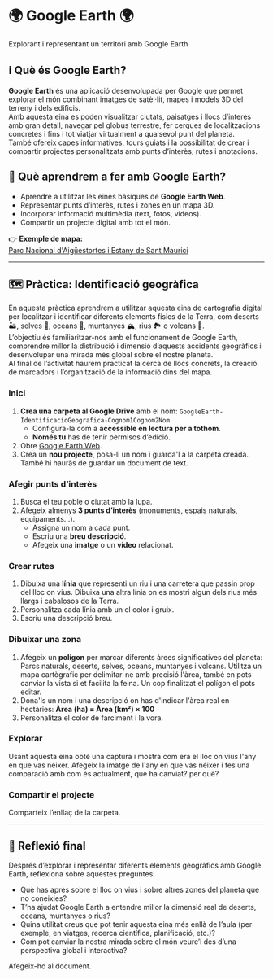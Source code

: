 # 🌍 Google Earth 🌍
Explorant i representant un territori amb Google Earth  

## ℹ️ Què és Google Earth?

**Google Earth** és una aplicació desenvolupada per Google que permet explorar el món combinant imatges de satèl·lit, mapes i models 3D del terreny i dels edificis.  
Amb aquesta eina es poden visualitzar ciutats, paisatges i llocs d’interès amb gran detall, navegar pel globus terrestre, fer cerques de localitzacions concretes i fins i tot viatjar virtualment a qualsevol punt del planeta.  
També ofereix capes informatives, tours guiats i la possibilitat de crear i compartir projectes personalitzats amb punts d’interès, rutes i anotacions.

## 📝 Què aprendrem a fer amb Google Earth?
- Aprendre a utilitzar les eines bàsiques de **Google Earth Web**.  
- Representar punts d’interès, rutes i zones en un mapa 3D.  
- Incorporar informació multimèdia (text, fotos, vídeos).  
- Compartir un projecte digital amb tot el món.  

👉 **Exemple de mapa:**  
[Parc Nacional d'Aigüestortes i Estany de Sant Maurici](https://earth.google.com/earth/d/1NiaSyJb2irwPMP9xzswIEO3UhrYjoT_O?usp=sharing)

---

## 🗺️ Pràctica: Identificació geogràfica

En aquesta pràctica aprendrem a utilitzar aquesta eina de cartografia digital per localitzar i identificar diferents elements físics de la Terra, com deserts 🏜️, selves 🌳, oceans 🌊, muntanyes 🏔️, rius 🏞️ o volcans 🌋.  
L’objectiu és familiaritzar-nos amb el funcionament de Google Earth, comprendre millor la distribució i dimensió d’aquests accidents geogràfics i desenvolupar una mirada més global sobre el nostre planeta.  
Al final de l’activitat haurem practicat la cerca de llocs concrets, la creació de marcadors i l’organització de la informació dins del mapa.

### Inici
1. **Crea una carpeta al Google Drive** amb el nom: `GoogleEarth-IdentificacioGeografica-Cognom1Cognom2Nom`.
   - Configura-la com a **accessible en lectura per a tothom**.
   - **Només tu** has de tenir permisos d’edició.
2. Obre [Google Earth Web](https://earth.google.com/web/).  
3. Crea un **nou projecte**, posa-li un nom i guarda'l a la carpeta creada. També hi hauràs de guardar un document de text.

### Afegir punts d’interès
1. Busca el teu poble o ciutat amb la lupa.  
2. Afegeix almenys **3 punts d’interès** (monuments, espais naturals, equipaments…).  
   - Assigna un nom a cada punt.  
   - Escriu una **breu descripció**.  
   - Afegeix una **imatge** o un **vídeo** relacionat.  

### Crear rutes
1. Dibuixa una **línia** que representi un riu i una carretera que passin prop del lloc on vius. Dibuixa una altra línia on es mostri algun dels rius més llargs i cabalosos de la Terra.
2. Personalitza cada línia amb un el color i gruix.  
3. Escriu una descripció breu.  

### Dibuixar una zona
1. Afegeix un **polígon** per marcar diferents àrees significatives del planeta: Parcs naturals, deserts, selves, oceans, muntanyes i volcans. Utilitza un mapa cartògrafic per delimitar-ne amb precisió l'àrea, també en pots canviar la vista si et facilita la feina. Un cop finalitzat el polígon el pots editar. 
2. Dona'ls un nom i una descripció on has d'indicar l'àrea real en hectàries: **Àrea (ha) = Àrea (km²) × 100**
3. Personalitza el color de farciment i la vora.  

### Explorar
Usant aquesta eina obté una captura i mostra com era el lloc on vius l'any en que vas néixer. Afegeix la imatge de l'any en que vas néixer i fes una comparació amb com és actualment, què ha canviat? per què?

### Compartir el projecte
Comparteix l’enllaç de la carpeta.

---

## 🤔 Reflexió final

Després d’explorar i representar diferents elements geogràfics amb Google Earth, reflexiona sobre aquestes preguntes:

- Què has après sobre el lloc on vius i sobre altres zones del planeta que no coneixies?  
- T’ha ajudat Google Earth a entendre millor la dimensió real de deserts, oceans, muntanyes o rius?  
- Quina utilitat creus que pot tenir aquesta eina més enllà de l’aula (per exemple, en viatges, recerca científica, planificació, etc.)?  
- Com pot canviar la nostra mirada sobre el món veure’l des d’una perspectiva global i interactiva?

Afegeix-ho al document.
